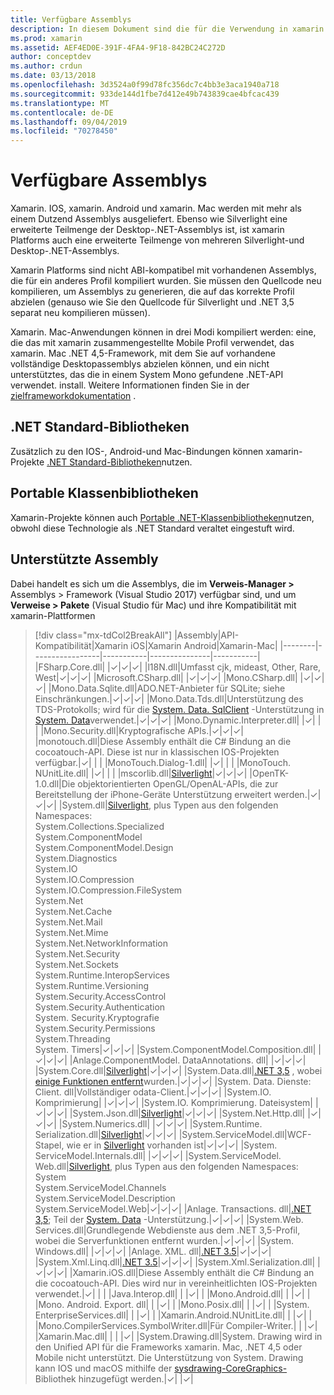 ```yaml
---
title: Verfügbare Assemblys
description: In diesem Dokument sind die für die Verwendung in xamarin. IOS, xamarin. Android und xamarin. Mac verfügbaren Assemblys aufgelistet. Außerdem ist es mit der Dokumentation zu .NET Standard-Bibliotheken und portablen Klassenbibliotheken verknüpft.
ms.prod: xamarin
ms.assetid: AEF4ED0E-391F-4FA4-9F18-842BC24C272D
author: conceptdev
ms.author: crdun
ms.date: 03/13/2018
ms.openlocfilehash: 3d3524a0f99d78fc356dc7c4bb3e3aca1940a718
ms.sourcegitcommit: 933de144d1fbe7d412e49b743839cae4bfcac439
ms.translationtype: MT
ms.contentlocale: de-DE
ms.lasthandoff: 09/04/2019
ms.locfileid: "70278450"
---
```

# <a name="available-assemblies"></a>Verfügbare Assemblys

Xamarin. IOS, xamarin. Android und xamarin. Mac werden mit mehr als einem Dutzend Assemblys ausgeliefert. Ebenso wie Silverlight eine erweiterte Teilmenge der Desktop-.NET-Assemblys ist, ist xamarin Platforms auch eine erweiterte Teilmenge von mehreren Silverlight-und Desktop-.NET-Assemblys.

Xamarin Platforms sind nicht ABI-kompatibel mit vorhandenen Assemblys, die für ein anderes Profil kompiliert wurden. Sie müssen den Quellcode neu kompilieren, um Assemblys zu generieren, die auf das korrekte Profil abzielen (genauso wie Sie den Quellcode für Silverlight und .NET 3,5 separat neu kompilieren müssen).

Xamarin. Mac-Anwendungen können in drei Modi kompiliert werden: eine, die das mit xamarin zusammengestellte Mobile Profil verwendet, das xamarin. Mac .NET 4,5-Framework, mit dem Sie auf vorhandene vollständige Desktopassemblys abzielen können, und ein nicht unterstütztes, das die in einem System Mono gefundene .NET-API verwendet. install. Weitere Informationen finden Sie in der [zielframeworkdokumentation](~/mac/platform/target-framework.md) .

## <a name="net-standard-libraries"></a>.NET Standard-Bibliotheken

Zusätzlich zu den IOS-, Android-und Mac-Bindungen können xamarin-Projekte [.NET Standard-Bibliotheken](~/cross-platform/app-fundamentals/net-standard.md)nutzen.

## <a name="portable-class-libraries"></a>Portable Klassenbibliotheken

Xamarin-Projekte können auch [Portable .NET-Klassenbibliotheken](~/cross-platform/app-fundamentals/pcl.md)nutzen, obwohl diese Technologie als .NET Standard veraltet eingestuft wird.

## <a name="supported-assemblies"></a>Unterstützte Assembly

Dabei handelt es sich um die Assemblys, die im **Verweis-Manager >** Assemblys > Framework (Visual Studio 2017) verfügbar sind, und um **Verweise > Pakete** (Visual Studio für Mac) und ihre Kompatibilität mit xamarin-Plattformen

> [!div class="mx-tdCol2BreakAll"]
> |Assembly|API-Kompatibilität|Xamarin iOS|Xamarin Android|Xamarin-Mac|
> |--------|-----------------|-----------|---------------|-----------|
> |FSharp.Core.dll| |✓|✓|✓|
> |l18N.dll|Umfasst cjk, mideast, Other, Rare, West|✓|✓|✓|
> |Microsoft.CSharp.dll| |✓|✓|✓|
> |Mono.CSharp.dll| |✓|✓|✓|
> |Mono.Data.Sqlite.dll|ADO.NET-Anbieter für SQLite; siehe Einschränkungen.|✓|✓|✓|
> |Mono.Data.Tds.dll|Unterstützung des TDS-Protokolls; wird für die [System. Data. SqlClient](xref:System.Data.SqlClient) -Unterstützung in [System. Data](xref:System.Data)verwendet.|✓|✓|✓|
> |Mono.Dynamic.&#8203;Interpreter.dll| |✓| | |
> |Mono.Security.dll|Kryptografische APIs.|✓|✓|✓|
> |monotouch.dll|Diese Assembly enthält die C# Bindung an die cocoatouch-API. Diese ist nur in klassischen IOS-Projekten verfügbar.|✓| | |
> |MonoTouch.&#8203;Dialog-1.dll| |✓| | |
> |MonoTouch.&#8203;NUnitLite.dll| |✓| | |
> |mscorlib.dll|[Silverlight](https://msdn.microsoft.com/library/cc838194(VS.95).aspx)|✓|✓|✓|
> |OpenTK-1.0.dll|Die objektorientierten OpenGL/OpenAL-APIs, die zur Bereitstellung der iPhone-Geräte Unterstützung erweitert werden.|✓|✓|✓|
> |System.dll|[Silverlight](https://msdn.microsoft.com/library/cc838194(VS.95).aspx), plus Typen aus den folgenden Namespaces:<br />System.Collections.Specialized<br />System.&#8203;ComponentModel<br />System.ComponentModel.Design<br />System.Diagnostics<br />System.IO<br />System.IO.Compression<br />System.IO.Compression.FileSystem<br />System.Net<br />System.Net.Cache<br />System.Net.Mail<br />System.Net.Mime<br />System.Net.&#8203;NetworkInformation<br />System.Net.Security<br />System.Net.Sockets<br />System.Runtime.&#8203;InteropServices<br />System.Runtime.Versioning<br />System.Security.&#8203;AccessControl<br />System.Security.Authentication<br />System. Security. &#8203;Kryptografie<br />System.Security.Permissions<br />System.Threading<br />System. Timers|✓|✓|✓|
> |System.&#8203;ComponentModel.&#8203;Composition.dll| |✓|✓|✓|
> |Anlage. &#8203;ComponentModel. &#8203;DataAnnotations. dll| |✓|✓|✓|
> |System.Core.dll|[Silverlight](https://msdn.microsoft.com/library/cc838194(VS.95).aspx)|✓|✓|✓|
> |System.Data.dll|[.NET 3,5](https://msdn.microsoft.com/library/ms229335.aspx) , wobei [einige Funktionen entfernt](~/ios/data-cloud/system.data.md)wurden.|✓|✓|✓|
> |System. Data. &#8203;Dienste: &#8203;Client. dll|Vollständiger odata-Client.|✓|✓|✓|
> |System.IO. &#8203;Komprimierung| |✓|✓|✓|
> |System.IO. &#8203;Komprimierung. &#8203;Dateisystem| |✓|✓|✓|
> |System.Json.dll|[Silverlight](https://msdn.microsoft.com/library/cc838194(VS.95).aspx)|✓|✓|✓|
> |System.Net.&#8203;Http.dll| |✓|✓|✓|
> |System.&#8203;Numerics.dll| |✓|✓|✓|
> |System.Runtime.&#8203;Serialization.dll|[Silverlight](https://msdn.microsoft.com/library/cc838194(VS.95).aspx)|✓|✓|✓|
> |System.&#8203;ServiceModel.dll|WCF-Stapel, wie er in [Silverlight](https://msdn.microsoft.com/library/cc838194(VS.95).aspx) vorhanden ist|✓|✓|✓|
> |System.&#8203;ServiceModel.&#8203;Internals.dll| |✓|✓|✓|
> |System.&#8203;ServiceModel.&#8203;Web.dll|[Silverlight](https://msdn.microsoft.com/library/cc838194(VS.95).aspx), plus Typen aus den folgenden Namespaces: <br />System<br />System.ServiceModel.Channels<br />System.ServiceModel.Description<br />System.ServiceModel.Web|✓|✓|✓|
> |Anlage. &#8203;Transactions. dll|[.NET 3,5](https://msdn.microsoft.com/library/ms229335.aspx); Teil der [System. Data](~/ios/data-cloud/system.data.md) -Unterstützung.|✓|✓|✓|
> |System.Web.&#8203;Services.dll|Grundlegende Webdienste aus dem .NET 3,5-Profil, wobei die Serverfunktionen entfernt wurden.|✓|✓|✓|
> |System.&#8203;Windows.dll| |✓|✓|✓|
> |Anlage. &#8203;XML. dll|[.NET 3.5](https://msdn.microsoft.com/library/ms229335.aspx)|✓|✓|✓|
> |System.Xml.&#8203;Linq.dll|[.NET 3.5](https://msdn.microsoft.com/library/ms229335.aspx)|✓|✓|✓|
> |System.Xml.Serialization.dll| |✓|✓|✓|
> |Xamarin.iOS.dll|Diese Assembly enthält die C# Bindung an die cocoatouch-API. Dies wird nur in vereinheitlichten IOS-Projekten verwendet.|✓| | |
> |Java.Interop.dll| | |✓| |
> |Mono.Android.dll| | |✓| |
> |Mono. Android. &#8203;Export. dll| | |✓| |
> |Mono.Posix.dll| | |✓| |
> |System.&#8203;EnterpriseServices.dll| | |✓| |
> |Xamarin.Android.&#8203;NUnitLite.dll| | |✓| |
> |Mono.CompilerServices.&#8203;SymbolWriter.dll|Für Compiler-Writer.| | |✓|
> |Xamarin.Mac.dll| | | |✓|
> |System.&#8203;Drawing.dll|System. Drawing wird in den Unified API für die Frameworks xamarin. Mac, .NET 4,5 oder Mobile nicht unterstützt. Die Unterstützung von System. Drawing kann IOS und macOS mithilfe der [sysdrawing-CoreGraphics-](https://github.com/mono/sysdrawing-coregraphics) Bibliothek hinzugefügt werden.|✓| |✓|
